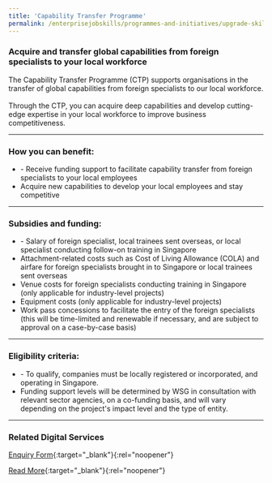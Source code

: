 ```yaml
---
title: 'Capability Transfer Programme'
permalink: /enterprisejobskills/programmes-and-initiatives/upgrade-skills/capability-transfer-programme/
---
```


### Acquire and transfer global capabilities from foreign specialists to your local workforce

The Capability Transfer Programme (CTP) supports organisations in the transfer of global capabilities from foreign specialists to our local workforce.<br><br>Through the CTP, you can acquire deep capabilities and develop cutting-edge expertise in your local workforce to improve business competitiveness.

---

### How you can benefit:

<ul><li>- Receive funding support to facilitate capability transfer from foreign specialists to your local employees<br></li><li>Acquire new capabilities to develop your local employees and stay competitive</li></ul>

---

### Subsidies and funding:

<ul><li>- Salary of foreign specialist, local trainees sent overseas, or local specialist conducting follow-on training in Singapore<br></li><li>Attachment-related costs such as Cost of Living Allowance (COLA) and airfare for foreign specialists brought in to Singapore or local trainees sent overseas<br></li><li>Venue costs for foreign specialists conducting training in Singapore (only applicable for industry-level projects)<br></li><li>Equipment costs (only applicable for industry-level projects)<br></li><li>Work pass concessions to facilitate the entry of the foreign specialists (this will be time-limited and renewable if necessary, and are subject to approval on a case-by-case basis)</li></ul>

---

### Eligibility criteria:

<ul><li>- To qualify, companies must be locally registered or incorporated, and operating in Singapore.<br></li><li>Funding support levels will be determined by WSG in consultation with relevant sector agencies, on a co-funding basis, and will vary depending on the project's impact level and the type of entity.</li></ul>

---

### Related Digital Services

[Enquiry Form](https://form.gov.sg/#!/5e128f348967b800114ce47c){:target="_blank"}{:rel="noopener"}

[Read More](https://www.wsg.gov.sg/programmes-and-initiatives/capability-transfer-programme.html){:target="_blank"}{:rel="noopener"}
